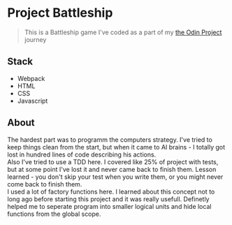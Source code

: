 # Project Battleship

> This is a Battleship game I've coded as a part of my [the Odin Project](https://www.theodinproject.com/) journey 


## Stack

- Webpack
- HTML
- CSS
- Javascript


## About

The hardest part was to programm the computers strategy. I've tried to keep things clean from the start, but when it came to AI brains - I totally got lost in hundred lines of code describing his actions.  
Also I've tried to use a TDD here. I covered like 25% of project with tests, but at some point I've lost it and never came back to finish them. Lesson learned - you don't skip your test when you write them, or you might never come back to finish them.  
I used a lot of factory functions here. I learned about this concept not to long ago before starting this project and it was really usefull. Definetly helped me to seperate program into smaller logical units and hide local functions from the global scope.  

